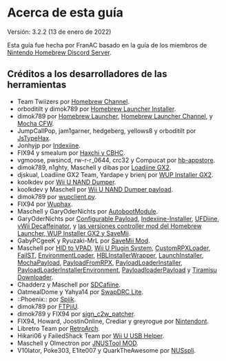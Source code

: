 # Acerca de esta guía

Versión: 3.2.2 (13 de enero de 2022)

Esta guía fue hecha por FranAC basado en la guía de los miembros de [Nintendo Homebrew Discord Server](https://wiiu.hacks.guide/#/about).

## Créditos a los desarrolladores de las herramientas

- Team Twiizers por [Homebrew Channel](https://bootmii.org/).
- orboditilt y dimok789 por [Homebrew Launcher Installer](https://github.com/wiiu-env/homebrew_launcher_installer).
- dimok789 por [Homebrew Launcher](https://github.com/dimok789/homebrew_launcher), [Homebrew Launcher Channel](https://github.com/dimok789/homebrew_launcher), y [Mocha CFW](https://github.com/dimok789/mocha).
- JumpCallPop, jam1garner, hedgeberg, yellows8 y orboditilt por [JsTypeHax](https://github.com/wiiu-env/JsTypeHax).
- Jonhyjp por [Indexiine](https://gbatemp.net/threads/indexiine-load-cfw-during-boot-and-offline-without-a-vc-ds-title.553681/).
- FIX94 y smealum por [Haxchi y CBHC]().
- vgmoose, pwsincd, rw-r-r_0644, crc32 y Compucat por [hb-appstore](https://github.com/FIX94/Haxchi).
- dimok789, n1ghty, Maschell y dibas por [Loadiine GX2](https://github.com/dimok789/loadiine_gx2).
- djskual, Loadiine GX2 Team, Yardape y brienj por [WUP Installer GX2](https://sourceforge.net/projects/wup-installer-gx2/).
- koolkdev por [Wii U NAND Dumper](https://github.com/koolkdev/wiiu-nanddumper).
- koolkdev y Maschell por [Wii U NAND Dumper payload](https://github.com/wiiu-env/wiiu-nanddumper-payload).
- dimok789 por [wupclient.py](https://github.com/dimok789/mocha/blob/master/ios_mcp/wupclient.py).
- FIX94 por [Wuphax](https://github.com/FIX94/wuphax).
- Maschell y GaryOderNichts por [AutobootModule](https://github.com/wiiu-env/AutobootModule).
- GaryOderNichts por [Configurable Payload](https://github.com/GaryOderNichts/configurable-payload), [Indexiine-Installer](https://github.com/GaryOderNichts/indexiine-installer), [UFDiine](https://github.com/GaryOderNichts/UFDiine), [vWii Decaffeinator](https://github.com/GaryOderNichts/vWii-Decaffeinator), y [las versiones controller mod del Homebrew Launcher, WUP Installer GX2 y SaveMii](https://github.com/wiiu-controller-mods).
- GabyPCgeeK y Ryuzaki-MrL por [SaveMii Mod](https://github.com/GabyPCgeeK/savemii).
- Maschell por [HID to VPAD](https://github.com/Maschell/hid_to_vpad), [Wii U Plugin System](https://github.com/Maschell/WiiUPluginSystem), [CustomRPXLoader](https://github.com/wiiu-env/CustomRPXLoader), [FailST](https://maschell.github.io/homebrew/2020/12/02/failst.html), [EnvironmentLoader](https://github.com/wiiu-env/EnvironmentLoader), [HBLInstallerWrapper](https://github.com/wiiu-env/HBLInstallerWrapper), [LaunchInstaller](https://github.com/wiiu-env/LaunchInstaller), [MochaPayload](https://github.com/wiiu-env/MochaPayload), [PayloadFromRPX](https://github.com/wiiu-env/PayloadFromRPX), [PayloadLoaderInstaller](https://github.com/wiiu-env/PayloadLoaderInstaller), [PayloadLoaderInstallerEnvironment](https://github.com/wiiu-env/PayloadLoaderInstallerEnvironment), [PayloadloaderPayload](https://github.com/wiiu-env/PayloadloaderPayload) y [Tiramisu Downloader](https://tiramisu.foryour.cafe/).
- Chadderz y Maschell por [SDCafiine](https://github.com/Maschell/SDCafiine).
- OatmealDome y Yahya14 por [SwapDRC Lite](https://gbatemp.net/threads/swap-drc-for-tv-only-wii-u-games.478026/).
- ::Phoenix:: por [Spiik](https://github.com/marco-calautti/spiik).
- dimok789 por [FTPiiU](https://github.com/dimok789/ftpiiu).
- dimok789 y FIX94 por [sign_c2w_patcher](https://github.com/FIX94/sign_c2w_patcher).
- FIX94, Howard, JoostinOnline, Crediar y greyrogue por [Nintendont](https://github.com/FIX94/Nintendont).
- Libretro Team por [RetroArch](https://www.retroarch.com/).
- Hikari06 y FailedShack Team por [Wii U USB Helper](https://github.com/FailedShack/USBHelperInstaller/releases).
- Maschell y Olmectron por [JNUSTool MOD](https://github.com/Olmectron/JNUSTool).
- V10lator, Poke303, E1ite007 y QuarkTheAwesome por [NUSspli](https://github.com/V10lator/NUSspli).
